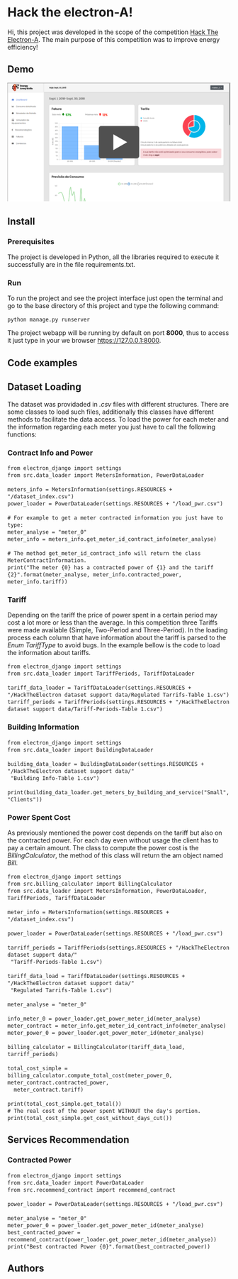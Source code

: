 # Hack the electron-A!

Hi, this project was developed in the scope of the competition [Hack The Electron-A](https://taikai.network/edpdistribuicao/challenges/hacktheelectron-a). 
The main purpose of this competition was to improve energy efficiency!

## Demo 

[![capa](https://github.com/energy-army-knife/hack-the-electron-a/blob/master/resources/screenshot_button.png)](https://streamable.com/cg6svj)

## Install

### Prerequisites
The project is developed in Python, all the libraries required to execute it successfully are in the file requirements.txt.

### Run

To run the project and see the project interface just open the terminal and go to the base directory of this project and type the following command:
```
python manage.py runserver
```
The project webapp will be running by default on port **8000**, thus to access it just type in your we browser https://127.0.0.1:8000.

## Code examples

## Dataset Loading

The dataset was providaded in *.csv* files with different structures. There are some classes to load such files, additionally this classes have different methods to facilitate the data access. 
To load the power for each meter and the information regarding each meter you just have to call the following functions:

### Contract Info and Power
```
from electron_django import settings
from src.data_loader import MetersInformation, PowerDataLoader

meters_info = MetersInformation(settings.RESOURCES + "/dataset_index.csv")
power_loader = PowerDataLoader(settings.RESOURCES + "/load_pwr.csv")

# For example to get a meter contracted information you just have to type:
meter_analyse = "meter_0"
meter_info = meters_info.get_meter_id_contract_info(meter_analyse)

# The method get_meter_id_contract_info will return the class MeterContractInformation.
print("The meter {0} has a contracted power of {1} and the tariff {2}".format(meter_analyse, meter_info.contracted_power, meter_info.tariff))

```
### Tariff
Depending on the tariff the price of power spent in a certain period may cost a lot more or less than the average. In this competition three Tariffs were made available (Simple, Two-Period and Three-Period). In the loading process each column that have information about the tariff is parsed to the *Enum TariffType* to avoid bugs. In the example bellow is the code to load the information about tariffs.
```
from electron_django import settings  
from src.data_loader import TariffPeriods, TariffDataLoader  
  
tariff_data_loader = TariffDataLoader(settings.RESOURCES + "/HackTheElectron dataset support data/Regulated Tarrifs-Table 1.csv")  
tarriff_periods = TariffPeriods(settings.RESOURCES + "/HackTheElectron dataset support data/Tariff-Periods-Table 1.csv")
```
### Building Information
```
from electron_django import settings  
from src.data_loader import BuildingDataLoader  
  
building_data_loader = BuildingDataLoader(settings.RESOURCES + "/HackTheElectron dataset support data/"  
 "Building Info-Table 1.csv")  
  
print(building_data_loader.get_meters_by_building_and_service("Small", "Clients"))
```


### Power Spent Cost
As previously mentioned the power cost depends on the tariff but also on the contracted power. For each day even without usage the client has to pay a certain amount.
The class to compute the power cost is the *BillingCalculator*, the method of this class will return the am object named *Bill*. 
```
from electron_django import settings  
from src.billing_calculator import BillingCalculator  
from src.data_loader import MetersInformation, PowerDataLoader, TariffPeriods, TariffDataLoader  
  
meter_info = MetersInformation(settings.RESOURCES + "/dataset_index.csv")  
  
power_loader = PowerDataLoader(settings.RESOURCES + "/load_pwr.csv")  
  
tarriff_periods = TariffPeriods(settings.RESOURCES + "/HackTheElectron dataset support data/"  
 "Tariff-Periods-Table 1.csv")  
  
tariff_data_load = TariffDataLoader(settings.RESOURCES + "/HackTheElectron dataset support data/"  
 "Regulated Tarrifs-Table 1.csv")  
  
meter_analyse = "meter_0"  
  
info_meter_0 = power_loader.get_power_meter_id(meter_analyse)  
meter_contract = meter_info.get_meter_id_contract_info(meter_analyse)  
meter_power_0 = power_loader.get_power_meter_id(meter_analyse)  
  
billing_calculator = BillingCalculator(tariff_data_load, tarriff_periods)  
  
total_cost_simple = billing_calculator.compute_total_cost(meter_power_0, meter_contract.contracted_power,  
  meter_contract.tariff)  
  
print(total_cost_simple.get_total())
# The real cost of the power spent WITHOUT the day's portion.
print(total_cost_simple.get_cost_without_days_cut())
```

## Services Recommendation

### Contracted Power
```
from electron_django import settings  
from src.data_loader import PowerDataLoader  
from src.recommend_contract import recommend_contract  
  
power_loader = PowerDataLoader(settings.RESOURCES + "/load_pwr.csv")  
  
meter_analyse = "meter_0"  
meter_power_0 = power_loader.get_power_meter_id(meter_analyse)  
best_contracted_power = recommend_contract(power_loader.get_power_meter_id(meter_analyse))  
print("Best contracted Power {0}".format(best_contracted_power))
```
## Authors
